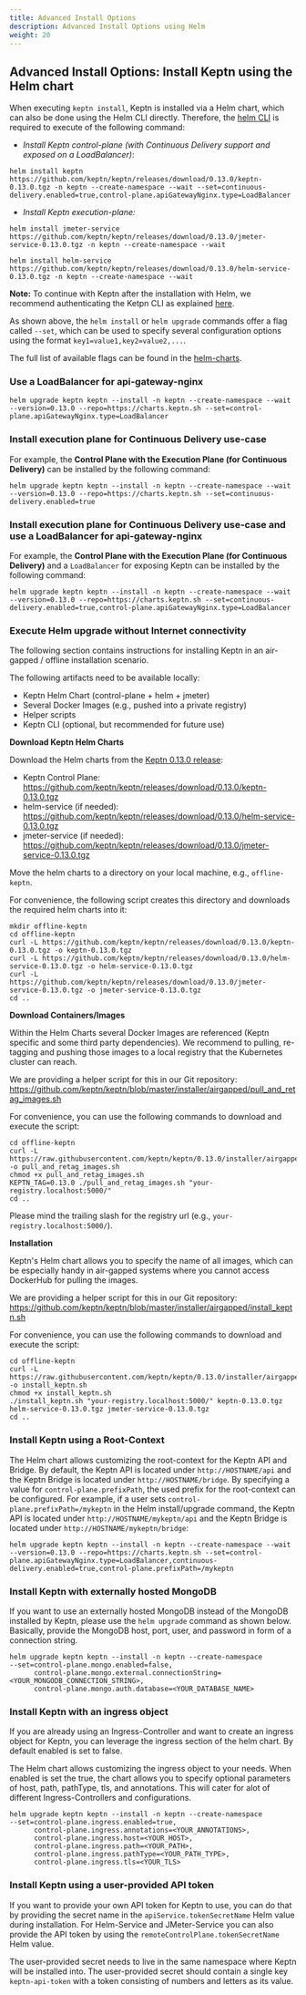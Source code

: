 ```yaml
---
title: Advanced Install Options
description: Advanced Install Options using Helm
weight: 20
---
```


## Advanced Install Options: Install Keptn using the Helm chart

When executing `keptn install`, Keptn is installed via a Helm chart, which can also be done using the Helm CLI directly.
Therefore, the [helm CLI](https://helm.sh) is required to execute of the following command:

* *Install Keptn control-plane (with Continuous Delivery support and exposed on a LoadBalancer)*: 

```
helm install keptn https://github.com/keptn/keptn/releases/download/0.13.0/keptn-0.13.0.tgz -n keptn --create-namespace --wait --set=continuous-delivery.enabled=true,control-plane.apiGatewayNginx.type=LoadBalancer
```

* *Install Keptn execution-plane:*

```
helm install jmeter-service https://github.com/keptn/keptn/releases/download/0.13.0/jmeter-service-0.13.0.tgz -n keptn --create-namespace --wait

helm install helm-service https://github.com/keptn/keptn/releases/download/0.13.0/helm-service-0.13.0.tgz -n keptn --create-namespace --wait
```

**Note:** To continue with Keptn after the installation with Helm, we recommend authenticating the Ketpn CLI as explained [here](../install/#authenticate-keptn-cli). 

As shown above, the `helm install` or `helm upgrade` commands offer a flag called `--set`, which can be used to specify several configuration options using the format `key1=value1,key2=value2,...`.

The full list of available flags can be found in the [helm-charts](https://github.com/keptn/keptn/tree/0.13.0/installer/manifests/keptn).


### Use a LoadBalancer for api-gateway-nginx

```console
helm upgrade keptn keptn --install -n keptn --create-namespace --wait --version=0.13.0 --repo=https://charts.keptn.sh --set=control-plane.apiGatewayNginx.type=LoadBalancer
```

### Install execution plane for Continuous Delivery use-case

For example, the **Control Plane with the Execution Plane (for Continuous Delivery)** can be installed by the following command:
```console
helm upgrade keptn keptn --install -n keptn --create-namespace --wait --version=0.13.0 --repo=https://charts.keptn.sh --set=continuous-delivery.enabled=true
```

### Install execution plane for Continuous Delivery use-case and use a LoadBalancer for api-gateway-nginx

For example, the **Control Plane with the Execution Plane (for Continuous Delivery)** and a `LoadBalancer` for exposing Keptn can be installed by the following command:
```console
helm upgrade keptn keptn --install -n keptn --create-namespace --wait --version=0.13.0 --repo=https://charts.keptn.sh --set=continuous-delivery.enabled=true,control-plane.apiGatewayNginx.type=LoadBalancer
```

### Execute Helm upgrade without Internet connectivity

The following section contains instructions for installing Keptn in an air-gapped / offline installation scenario.

The following artifacts need to be available locally:

* Keptn Helm Chart (control-plane + helm + jmeter)
* Several Docker Images (e.g., pushed into a private registry)
* Helper scripts
* Keptn CLI (optional, but recommended for future use)

**Download Keptn Helm Charts**

Download the Helm charts from the [Keptn 0.13.0 release](https://github.com/keptn/keptn/releases/tag/0.13.0):

* Keptn Control Plane: https://github.com/keptn/keptn/releases/download/0.13.0/keptn-0.13.0.tgz
* helm-service (if needed): https://github.com/keptn/keptn/releases/download/0.13.0/helm-service-0.13.0.tgz
* jmeter-service (if needed): https://github.com/keptn/keptn/releases/download/0.13.0/jmeter-service-0.13.0.tgz

Move the helm charts to a directory on your local machine, e.g., `offline-keptn`.

For convenience, the following script creates this directory and downloads the required helm charts into it:

```console
mkdir offline-keptn
cd offline-keptn
curl -L https://github.com/keptn/keptn/releases/download/0.13.0/keptn-0.13.0.tgz -o keptn-0.13.0.tgz
curl -L https://github.com/keptn/keptn/releases/download/0.13.0/helm-service-0.13.0.tgz -o helm-service-0.13.0.tgz
curl -L https://github.com/keptn/keptn/releases/download/0.13.0/jmeter-service-0.13.0.tgz -o jmeter-service-0.13.0.tgz
cd ..
```

**Download Containers/Images**

Within the Helm Charts several Docker Images are referenced (Keptn specific and some third party dependencies).
We recommend to pulling, re-tagging and pushing those images to a local registry that the Kubernetes cluster can reach.

We are providing a helper script for this in our Git repository: https://github.com/keptn/keptn/blob/master/installer/airgapped/pull_and_retag_images.sh

For convenience, you can use the following commands to download and execute the script:

```console
cd offline-keptn
curl -L https://raw.githubusercontent.com/keptn/keptn/0.13.0/installer/airgapped/pull_and_retag_images.sh -o pull_and_retag_images.sh
chmod +x pull_and_retag_images.sh
KEPTN_TAG=0.13.0 ./pull_and_retag_images.sh "your-registry.localhost:5000/"
cd ..
```

Please mind the trailing slash for the registry url (e.g., `your-registry.localhost:5000/`).

**Installation**

Keptn's Helm chart allows you to specify the name of all images, which can be especially handy in air-gapped systems where you cannot access DockerHub for pulling the images.

We are providing a helper script for this in our Git repository: https://github.com/keptn/keptn/blob/master/installer/airgapped/install_keptn.sh

For convenience, you can use the following commands to download and execute the script:

```console
cd offline-keptn
curl -L https://raw.githubusercontent.com/keptn/keptn/0.13.0/installer/airgapped/install_keptn.sh -o install_keptn.sh
chmod +x install_keptn.sh
./install_keptn.sh "your-registry.localhost:5000/" keptn-0.13.0.tgz helm-service-0.13.0.tgz jmeter-service-0.13.0.tgz
cd ..
```

### Install Keptn using a Root-Context

The Helm chart allows customizing the root-context for the Keptn API and Bridge.
By default, the Keptn API is located under `http://HOSTNAME/api` and the Keptn Bridge is located under `http://HOSTNAME/bridge`.
By specifying a value for `control-plane.prefixPath`, the used prefix for the root-context can be configured.
For example, if a user sets `control-plane.prefixPath=/mykeptn` in the Helm install/upgrade command,
the Keptn API is located under `http://HOSTNAME/mykeptn/api` and the Keptn Bridge is located under `http://HOSTNAME/mykeptn/bridge`:

```console
helm upgrade keptn keptn --install -n keptn --create-namespace --wait --version=0.13.0 --repo=https://charts.keptn.sh --set=control-plane.apiGatewayNginx.type=LoadBalancer,continuous-delivery.enabled=true,control-plane.prefixPath=/mykeptn
```

### Install Keptn with externally hosted MongoDB

If you want to use an externally hosted MongoDB instead of the MongoDB installed by Keptn, please use the `helm upgrade` command as shown below. Basically, provide the MongoDB host, port, user, and password in form of a connection string.

```console
helm upgrade keptn keptn --install -n keptn --create-namespace
--set=control-plane.mongo.enabled=false,
      control-plane.mongo.external.connectionString=<YOUR_MONGODB_CONNECTION_STRING>,
      control-plane.mongo.auth.database=<YOUR_DATABASE_NAME>
```

### Install Keptn with an ingress object

If you are already using an Ingress-Controller and want to create an ingress object for Keptn, you can leverage the ingress section of the helm chart. By default enabled is set to false.

The Helm chart allows customizing the ingress object to your needs.  When enabled is set the true, the chart allows you to specify optional parameters of host, path, pathType, tls, and annotations. This will cater for alot of different Ingress-Controllers and configurations.

```console
helm upgrade keptn keptn --install -n keptn --create-namespace
--set=control-plane.ingress.enabled=true,
      control-plane.ingress.annotations=<YOUR_ANNOTATIONS>,
      control-plane.ingress.host=<YOUR_HOST>,
      control-plane.ingress.path=<YOUR_PATH>,
      control-plane.ingress.pathType=<YOUR_PATH_TYPE>,  
      control-plane.ingress.tls=<YOUR_TLS>
```

### Install Keptn using a user-provided API token

If you want to provide your own API token for Keptn to use, you can do that by providing the secret name
in the `apiService.tokenSecretName` Helm value during installation. For Helm-Service and JMeter-Service you
can also provide the API token by using the `remoteControlPlane.tokenSecretName` Helm value.

The user-provided secret needs to live in the same namespace where Keptn will be installed into.
The user-provided secret should contain a single key `keptn-api-token` with a token consisting of numbers and letters as its value.
